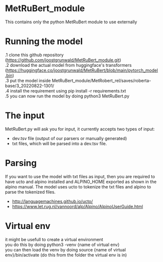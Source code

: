 # MetRuBert_module
This contains only the python MetRuBert module to use externally

# Running the model
.1 clone this github repository (https://github.com/joostgrunwald/MetRuBert_module.git) <br>
.2 download the actual model from huggingface's transformers (https://huggingface.co/joostgrunwald/MetRuBert/blob/main/pytorch_model.bin) <br>
.3 put the model inside MetRuBert_module/MetRobert_rel/saves/roberta-base/3_20220822-1301/ <br>
.4 install the requirement using pip install -r requirements.txt <br>
.5 you can now run the model by doing python3 MetRuBert.py <br>

# The input
MetRuBert.py will ask you for input, it currently accepts two types of input:
- dev.tsv file (output of our parsers or manually generated) <br>
- txt files, which will be parsed into a dev.tsv file.

# Parsing
If you want to use the model with txt files as input, then you are required to have ucto and alpino installed and ALPINO_HOME exported as shown in the alpino manual. The model uses ucto to tokenize the txt files and alpino to parse the tokenized files.  <br>
- http://languagemachines.github.io/ucto/
- https://www.let.rug.nl/vannoord/alp/Alpino/AlpinoUserGuide.html

# Virtual env
it might be usefull to create a virtual environment <br>
you do this by doing python3 -venv {name of virtual env} <br>
you can then load the venv by doing source {name of virtual env}/bin/activate (do this from the folder the virtual env is in)
